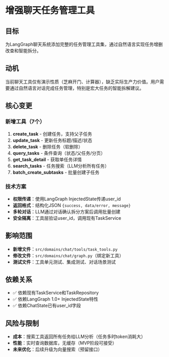# 增强聊天任务管理工具

## 目标
为LangGraph聊天系统添加完整的任务管理工具集，通过自然语言实现任务增删改查和智能拆分。

## 动机
当前聊天工具仅有演示性质（芝麻开门、计算器），缺乏实际生产力价值。用户需要通过自然语言对话完成任务管理，特别是宏大任务的智能拆解建议。

## 核心变更

### 新增工具（7个）
1. **create_task** - 创建任务，支持父子任务
2. **update_task** - 更新任务标题/描述/状态
3. **delete_task** - 删除任务（软删除）
4. **query_tasks** - 条件查询（状态/父任务/分页）
5. **get_task_detail** - 获取单任务详情
6. **search_tasks** - 任务搜索（LLM分析所有任务）
7. **batch_create_subtasks** - 批量创建子任务

### 技术方案
- **权限传递**：使用LangGraph InjectedState传递user_id
- **返回格式**：结构化JSON `{success, data/error, message}`
- **多轮对话**：LLM通过对话确认拆分方案后调用批量创建
- **安全隔离**：工具层验证user_id，调用现有TaskService

## 影响范围
- **新增文件**：`src/domains/chat/tools/task_tools.py`
- **修改文件**：`src/domains/chat/graph.py`（绑定新工具）
- **测试文件**：工具单元测试、集成测试、对话场景测试

## 依赖关系
- ✅ 依赖现有TaskService和TaskRepository
- ✅ 依赖LangGraph 1.0+ InjectedState特性
- ✅ 依赖ChatState已有user_id字段

## 风险与限制
- **成本**：搜索工具返回所有任务给LLM分析（任务多时token消耗大）
- **性能**：实时查询数据库，无缓存（MVP阶段可接受）
- **未来优化**：后续升级为向量搜索（预留接口）
